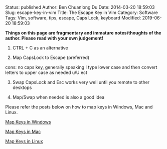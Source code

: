 Status: published
Author: Ben Chuanlong Du
Date: 2014-03-20 18:59:03
Slug: escape-key-in-vim
Title: The Escape Key in Vim
Category: Software
Tags: Vim, software, tips, escape, Caps Lock, keyboard
Modified: 2019-06-20 18:59:03

**Things on this page are fragmentary and immature notes/thoughts of the author. Please read with your own judgement!**
 

1. CTRL + C as an alternative

2. Map CapsLock to Escape (preferred)

cons: no caps key, 
generally speaking I type lower case and then convert letters to upper case as needed 
u/U ect 

3. Swap CapsLock and Esc 
works very well until you remote to other desktops

4. Map/Swap when needed is also a good idea

Please refer the posts below on how to map keys in Windows, Mac and Linux.

[Map Keys in Windows](http://www.legendu.net/misc/blog/map-keys-in-windows/)

[Map Keys in Mac](http://www.legendu.net/en/blog/map-keys-in-mac/)

[Map Keys in Linux](http://www.legendu.net/en/blog/map-keys-in-linux/)

